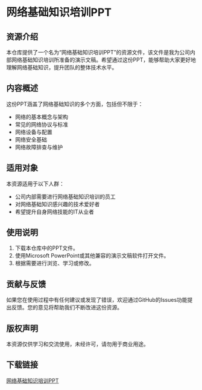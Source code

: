 # 网络基础知识培训PPT

## 资源介绍

本仓库提供了一个名为“网络基础知识培训PPT”的资源文件，该文件是我为公司内部网络基础知识培训所准备的演示文稿。希望通过这份PPT，能够帮助大家更好地理解网络基础知识，提升团队的整体技术水平。

## 内容概述

这份PPT涵盖了网络基础知识的多个方面，包括但不限于：

- 网络的基本概念与架构
- 常见的网络协议与标准
- 网络设备与配置
- 网络安全基础
- 网络故障排查与维护

## 适用对象

本资源适用于以下人群：

- 公司内部需要进行网络基础知识培训的员工
- 对网络基础知识感兴趣的技术爱好者
- 希望提升自身网络技能的IT从业者

## 使用说明

1. 下载本仓库中的PPT文件。
2. 使用Microsoft PowerPoint或其他兼容的演示文稿软件打开文件。
3. 根据需要进行浏览、学习或修改。

## 贡献与反馈

如果您在使用过程中有任何建议或发现了错误，欢迎通过GitHub的Issues功能提出反馈。您的意见将帮助我们不断改进这份资源。

## 版权声明

本资源仅供学习和交流使用，未经许可，请勿用于商业用途。

## 下载链接

[网络基础知识培训PPT](https://pan.quark.cn/s/8ac7e96a7ab0)